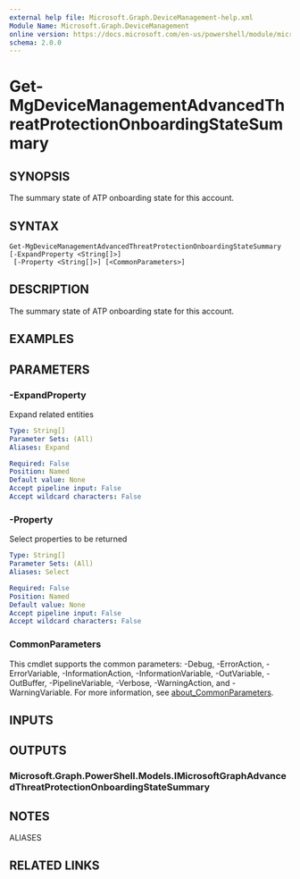 ```yaml
---
external help file: Microsoft.Graph.DeviceManagement-help.xml
Module Name: Microsoft.Graph.DeviceManagement
online version: https://docs.microsoft.com/en-us/powershell/module/microsoft.graph.devicemanagement/get-mgdevicemanagementadvancedthreatprotectiononboardingstatesummary
schema: 2.0.0
---
```


# Get-MgDeviceManagementAdvancedThreatProtectionOnboardingStateSummary

## SYNOPSIS
The summary state of ATP onboarding state for this account.

## SYNTAX

```
Get-MgDeviceManagementAdvancedThreatProtectionOnboardingStateSummary [-ExpandProperty <String[]>]
 [-Property <String[]>] [<CommonParameters>]
```

## DESCRIPTION
The summary state of ATP onboarding state for this account.

## EXAMPLES

## PARAMETERS

### -ExpandProperty
Expand related entities

```yaml
Type: String[]
Parameter Sets: (All)
Aliases: Expand

Required: False
Position: Named
Default value: None
Accept pipeline input: False
Accept wildcard characters: False
```

### -Property
Select properties to be returned

```yaml
Type: String[]
Parameter Sets: (All)
Aliases: Select

Required: False
Position: Named
Default value: None
Accept pipeline input: False
Accept wildcard characters: False
```

### CommonParameters
This cmdlet supports the common parameters: -Debug, -ErrorAction, -ErrorVariable, -InformationAction, -InformationVariable, -OutVariable, -OutBuffer, -PipelineVariable, -Verbose, -WarningAction, and -WarningVariable. For more information, see [about_CommonParameters](http://go.microsoft.com/fwlink/?LinkID=113216).

## INPUTS

## OUTPUTS

### Microsoft.Graph.PowerShell.Models.IMicrosoftGraphAdvancedThreatProtectionOnboardingStateSummary

## NOTES

ALIASES

## RELATED LINKS
